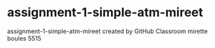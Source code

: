 # assignment-1-simple-atm-mireet
assignment-1-simple-atm-mireet created by GitHub Classroom
mirette boules 5515
